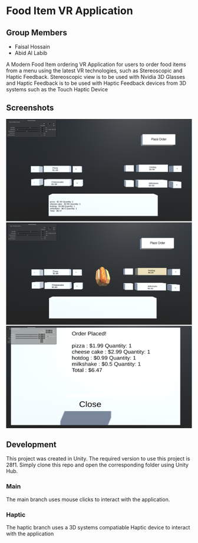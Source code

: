 # Food Item VR Application
## Group Members
- Faisal Hossain
- Abid Al Labib

A Modern Food Item ordering VR Application for users to order food items from a menu using the latest VR technologies, such as Stereoscopic and Haptic Feedback. Stereoscopic view is to be used with Nvidia 3D Glasses and Haptic Feedback is to be used with Haptic Feedback devices from 3D systems such as the Touch Haptic Device

## Screenshots
![Food Menu](./Images/image3.png?raw=true "Food Menu")
![Food Item](./Images/food.PNG?raw=true "Food Item")
![Popup](./Images/image2.png?raw=true "Popup")


## Development
This project was created in Unity. The required version to use this project is 28f1. Simply clone this repo and open the corresponding folder using Unity Hub.

### Main
The main branch uses mouse clicks to interact with the application.

### Haptic
The haptic branch uses a 3D systems compatiable Haptic device to interact with the application
